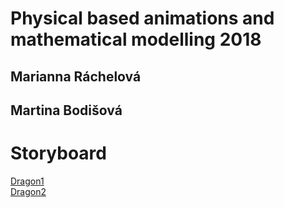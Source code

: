 # Physical based animations and mathematical modelling 2018
## Marianna Ráchelová 
## Martina Bodišová

# Storyboard

<a href="https://marianni.github.io/dragon/1_dragon.pdf">Dragon1</a>
<br>
<a href="https://marianni.github.io/dragon/2_dragon.pdf">Dragon2</a>

